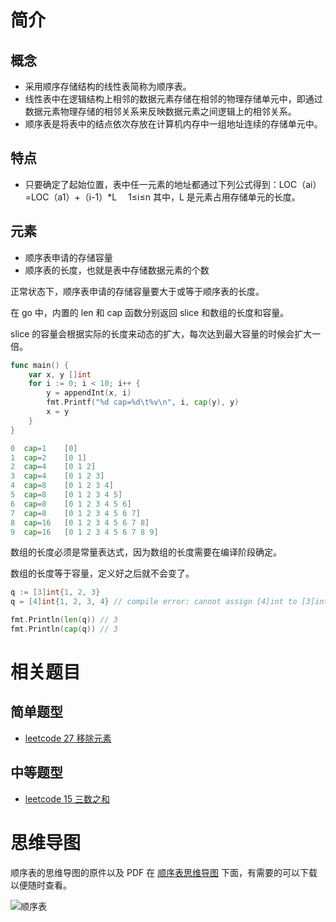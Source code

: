 # 简介

## 概念

- 采用顺序存储结构的线性表简称为顺序表。
- 线性表中在逻辑结构上相邻的数据元素存储在相邻的物理存储单元中，即通过数据元素物理存储的相邻关系来反映数据元素之间逻辑上的相邻关系。
- 顺序表是将表中的结点依次存放在计算机内存中一组地址连续的存储单元中。

## 特点

- 只要确定了起始位置，表中任一元素的地址都通过下列公式得到：LOC（ai）=LOC（a1）+（i-1）*L 　1≤i≤n 其中，L 是元素占用存储单元的长度。

## 元素

- 顺序表申请的存储容量
- 顺序表的长度，也就是表中存储数据元素的个数

正常状态下，顺序表申请的存储容量要大于或等于顺序表的长度。

在 go 中，内置的 len 和 cap 函数分别返回 slice 和数组的长度和容量。

slice 的容量会根据实际的长度来动态的扩大，每次达到最大容量的时候会扩大一倍。

```go
func main() {
    var x, y []int
    for i := 0; i < 10; i++ {
        y = appendInt(x, i)
        fmt.Printf("%d cap=%d\t%v\n", i, cap(y), y)
        x = y
    }
}

0  cap=1    [0]
1  cap=2    [0 1]
2  cap=4    [0 1 2]
3  cap=4    [0 1 2 3]
4  cap=8    [0 1 2 3 4]
5  cap=8    [0 1 2 3 4 5]
6  cap=8    [0 1 2 3 4 5 6]
7  cap=8    [0 1 2 3 4 5 6 7]
8  cap=16   [0 1 2 3 4 5 6 7 8]
9  cap=16   [0 1 2 3 4 5 6 7 8 9]
```

数组的长度必须是常量表达式，因为数组的长度需要在编译阶段确定。

数组的长度等于容量，定义好之后就不会变了。

```go
q := [3]int{1, 2, 3}
q = [4]int{1, 2, 3, 4} // compile error: cannot assign [4]int to [3]int

fmt.Println(len(q)) // 3
fmt.Println(cap(q)) // 3
```

# 相关题目
## 简单题型

- [leetcode 27 移除元素](https://cnymw.github.io/GolangStudy/docs/leetcode-27-移除元素.html)


## 中等题型

- [leetcode 15 三数之和](https://cnymw.github.io/GolangStudy/docs/leetcode-15-三数之和.html)


# 思维导图

顺序表的思维导图的原件以及 PDF 在 [顺序表思维导图](https://github.com/cnymw/GolangStudy/tree/master/docs/mind/数据结构-顺序表) 下面，有需要的可以下载以便随时查看。

![顺序表](https://cnymw.github.io/GolangStudy/docs/img/数据结构-顺序表/数据结构-顺序表-思维导图.jpg)